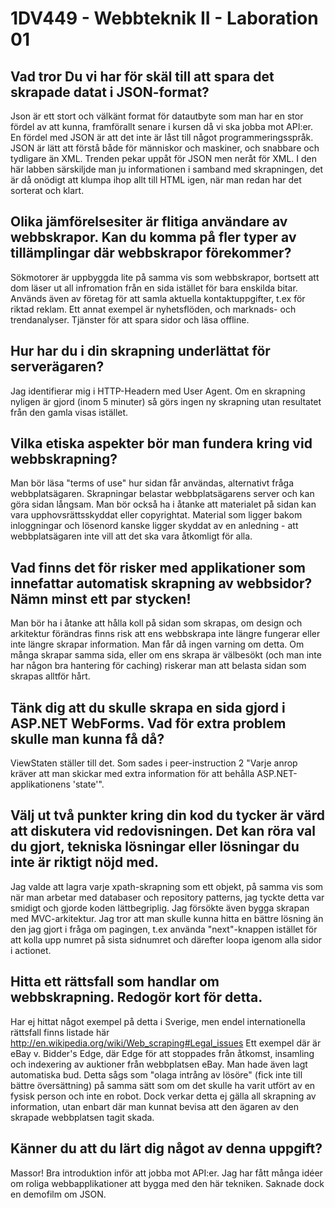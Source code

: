 <h1>1DV449 - Webbteknik II - Laboration 01</h1>
<h2>Vad tror Du vi har för skäl till att spara det skrapade datat i JSON-format?</h2>
<p>
Json är ett stort och välkänt format för datautbyte som man har en stor fördel av att kunna, framförallt senare i kursen då vi ska jobba mot API:er. En fördel med JSON är att det inte är låst till något programmeringsspråk. JSON är lätt att förstå både för människor och maskiner, och snabbare och tydligare än XML. Trenden pekar uppåt för JSON men neråt för XML. I den här labben särskiljde man ju informationen i samband med skrapningen, det är då onödigt att klumpa ihop allt till HTML igen, när man redan har det sorterat och klart.
</p>
<h2>Olika jämförelsesiter är flitiga användare av webbskrapor. Kan du komma på fler typer av tillämplingar där webbskrapor förekommer?</h2>
<p>
Sökmotorer är uppbyggda lite på samma vis som webbskrapor, bortsett att dom läser ut all infromation från en sida istället för bara enskilda bitar. Används även av företag för att samla aktuella kontaktuppgifter, t.ex för riktad reklam. Ett annat exempel är nyhetsflöden, och marknads- och trendanalyser. Tjänster för att spara sidor och läsa offline.
</p>
<h2>Hur har du i din skrapning underlättat för serverägaren?</h2>
<p>
Jag identifierar mig i HTTP-Headern med User Agent. Om en skrapning nyligen är gjord (inom 5 minuter) så görs ingen ny skrapning utan resultatet från den gamla visas istället.
</p>
<h2>Vilka etiska aspekter bör man fundera kring vid webbskrapning?</h2>
<p>
Man bör läsa "terms of use" hur sidan får användas, alternativt fråga webbplatsägaren. Skrapningar belastar webbplatsägarens server och kan göra sidan långsam. Man bör också ha i åtanke att materialet på sidan kan vara upphovsrättsskyddat eller copyrightat. Material som ligger bakom inloggningar och lösenord kanske ligger skyddat av en anledning - att webbplatsägaren inte vill att det ska vara åtkomligt för alla.
</p>
<h2>Vad finns det för risker med applikationer som innefattar automatisk skrapning av webbsidor? Nämn minst ett par stycken!</h2>
<p>
Man bör ha i åtanke att hålla koll på sidan som skrapas, om design och arkitektur förändras finns risk att ens webbskrapa inte längre fungerar eller inte längre skrapar information. Man får då ingen varning om detta. Om många skrapar samma sida, eller om ens skrapa är välbesökt (och man inte har någon bra hantering för caching) riskerar man att belasta sidan som skrapas alltför hårt.
</p>
<h2>Tänk dig att du skulle skrapa en sida gjord i ASP.NET WebForms. Vad för extra problem skulle man kunna få då?</h2>
<p>
ViewStaten ställer till det. Som sades i peer-instruction 2 "Varje anrop kräver att man skickar med extra information för att behålla ASP.NET-applikationens 'state'".
</p>
<h2>Välj ut två punkter kring din kod du tycker är värd att diskutera vid redovisningen. Det kan röra val du gjort, tekniska lösningar eller lösningar du inte är riktigt nöjd med.</h2>
<p>
Jag valde att lagra varje xpath-skrapning som ett objekt, på samma vis som när man arbetar med databaser och repository patterns, jag tyckte detta var smidigt och gjorde koden lättbegriplig. Jag försökte även bygga skrapan med MVC-arkitektur. Jag tror att man skulle kunna hitta en bättre lösning än den jag gjort i fråga om pagingen, t.ex använda "next"-knappen istället för att kolla upp numret på sista sidnumret och därefter loopa igenom alla sidor i actionet.
</p>
<h2>Hitta ett rättsfall som handlar om webbskrapning. Redogör kort för detta.</h2>
<p>
Har ej hittat något exempel på detta i Sverige, men endel internationella rättsfall finns listade här <a href="http://en.wikipedia.org/wiki/Web_scraping#Legal_issues">http://en.wikipedia.org/wiki/Web_scraping#Legal_issues</a> Ett exempel där är eBay v. Bidder's Edge, där Edge för att stoppades från åtkomst, insamling och indexering av auktioner från webbplatsen eBay. Man hade även lagt automatiska bud. Detta sågs som "olaga intrång av lösöre" (fick inte till bättre översättning) på samma sätt som om det skulle ha varit utfört av en fysisk person och inte en robot. Dock verkar detta ej gälla all skrapning av information, utan enbart där man kunnat bevisa att den ägaren av den skrapade webbplatsen tagit skada.
</p>
<h2>Känner du att du lärt dig något av denna uppgift?</h2>
<p>
Massor! Bra introduktion inför att jobba mot API:er. Jag har fått många idéer om roliga webbapplikationer att bygga med den här tekniken. Saknade dock en demofilm om JSON.
</p>

